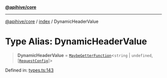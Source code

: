 [**@apihive/core**](../../README.md)

***

[@apihive/core](../../modules.md) / [index](../README.md) / DynamicHeaderValue

# Type Alias: DynamicHeaderValue

> **DynamicHeaderValue** = [`MaybeGetterFunction`](MaybeGetterFunction.md)\<`string` \| `undefined`, \[[`RequestConfig`](RequestConfig.md)\]\>

Defined in: [types.ts:143](https://github.com/cleverplatypus/apihive-core/blob/917ef8bbf07171bc9393193650ebef9dbc655327/src/types.ts#L143)
